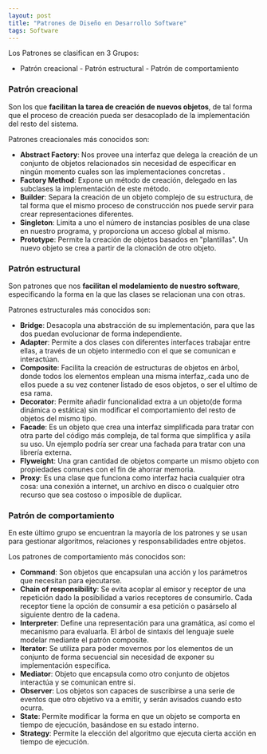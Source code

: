 ```yaml
---
layout: post
title: "Patrones de Diseño en Desarrollo Software"
tags: Software
---
```


Los Patrones se clasifican en 3 Grupos:

- Patrón creacional - Patrón estructural - Patrón de comportamiento

### Patrón creacional

Son los que **facilitan la tarea de creación de nuevos objetos**, de tal forma que el proceso de creación pueda ser desacoplado de la implementación del resto del sistema.

Patrones creacionales más conocidos son:

- **Abstract Factory**: Nos provee una interfaz que delega la creación de un conjunto de objetos relacionados sin  necesidad de especificar en ningún momento cuales son las implementaciones concretas .
- **Factory Method**: Expone un método de creación, delegado en las subclases la implementación de este método.
- **Builder**: Separa la creación de un objeto complejo de su estructura, de tal forma que el mismo proceso de construcción nos puede servir para crear representaciones diferentes.
- **Singleton**: Limita a uno el número de instancias posibles de una clase en nuestro programa, y proporciona un acceso global al mismo.
- **Prototype**: Permite la creación de objetos basados en "plantillas". Un nuevo objeto se crea a partir de la clonación de otro objeto.

### Patrón estructural

Son patrones que nos **facilitan el modelamiento de nuestro software**, especificando la forma en la que las clases se relacionan una con otras.

Patrones estructurales más conocidos son:

- **Bridge**: Desacopla una abstracción de su implementación, para que las dos puedan evolucionar de forma independiente.
- **Adapter**: Permite a dos clases con diferentes interfaces trabajar entre ellas, a través de un objeto intermedio con el que se comunican e interactúan.
- **Composite**: Facilita la creación de estructuras de objetos en árbol, donde todos los elementos emplean una misma interfaz,.cada uno de ellos puede a su vez contener listado de esos objetos, o ser el ultimo de esa rama.
- **Decorator**: Permite añadir funcionalidad extra a un objeto(de forma dinámica o estática) sin modificar el comportamiento del resto de objetos del mismo tipo.
- **Facade**: Es un objeto que crea una interfaz simplificada para tratar con otra parte del código más compleja, de tal forma que simplifica y asila su uso. Un ejemplo podría ser crear una fachada para tratar con una librería externa.
- **Flyweight**: Una gran cantidad de objetos comparte un mismo objeto con propiedades comunes con el fin de ahorrar memoria.
- **Proxy**: Es una clase que funciona como interfaz hacia cualquier otra cosa: una conexión a internet, un archivo en disco o cualquier otro recurso que sea costoso o imposible de duplicar. 

### Patrón de comportamiento

En este último grupo se encuentran la mayoría de los patrones y se usan para gestionar algoritmos, relaciones y responsabilidades entre objetos.

Los patrones de comportamiento más conocidos son:

- **Command**: Son objetos que encapsulan una acción y los parámetros que necesitan para ejecutarse.
- **Chain of responsibility**: Se evita acoplar al emisor y receptor de una repetición dado la posibilidad  a varios receptores de consumirlo. Cada receptor tiene la opción de consumir a esa petición o pasárselo al siguiente dentro de la cadena.
- **Interpreter**: Define una representación para una gramática, así como el mecanismo para evaluarla. El árbol de sintaxis del lenguaje suele modelar mediante el  patrón composite.
- **Iterator**: Se utiliza para poder movernos por los elementos de un conjunto de forma secuencial sin necesidad de exponer su implementación especifica.
- **Mediator**: Objeto que encapsula como otro conjunto de objetos interactúa y se comunican entre si.
- **Observer**: Los objetos son capaces de suscribirse a una serie de eventos que otro objetivo va a emitir, y serán avisados cuando esto ocurra.
- **State**: Permite modificar la forma en que un objeto se comporta en tiempo de ejecución, basándose en su estado interno.
- **Strategy**: Permite la elección del algoritmo que ejecuta cierta acción en tiempo de ejecución.

​					

